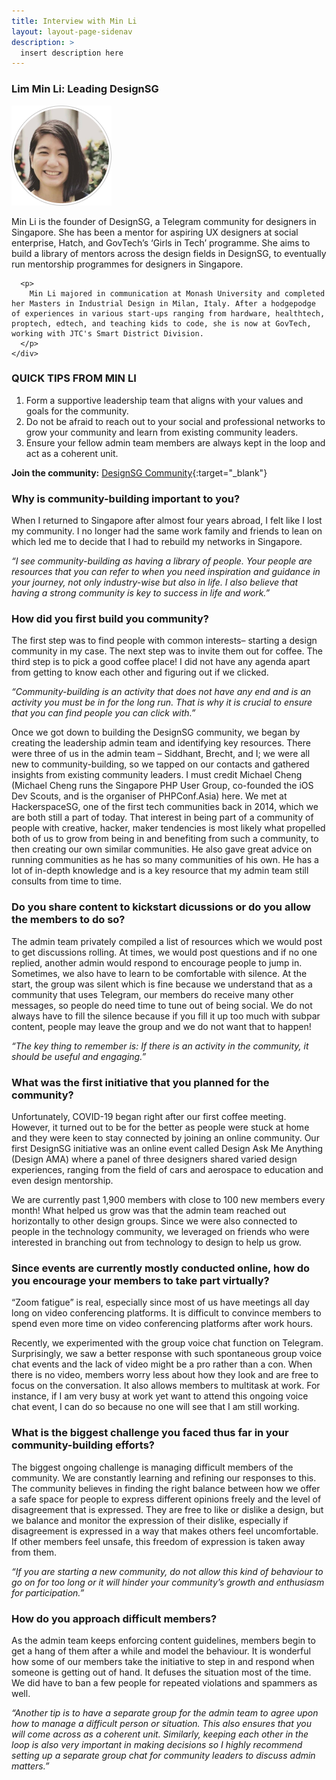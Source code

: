 ```yaml
---
title: Interview with Min Li
layout: layout-page-sidenav
description: >
  insert description here
---
```


### Lim Min Li: Leading DesignSG

<div>
  <div div class="sgds-card">
    <div class="sgds-card-content">
      <img class="has-text-center margin-right--sm" src="/assets/img/building-a-community-interview-min-li.png" alt="Picture of Min Li">
	  <p>
	    Min Li is the founder of DesignSG, a Telegram community for designers in Singapore. She has been a mentor for aspiring UX designers at social enterprise, Hatch, and GovTech’s ‘Girls in Tech’ programme. She aims to build a library of mentors across the design fields in DesignSG, to eventually run mentorship programmes for designers in Singapore.
	  </p>

	  <p>
	    Min Li majored in communication at Monash University and completed her Masters in Industrial Design in Milan, Italy. After a hodgepodge of experiences in various start-ups ranging from hardware, healthtech, proptech, edtech, and teaching kids to code, she is now at GovTech, working with JTC's Smart District Division.
	  </p>
	</div>
  </div>
</div>

<!--<div>
  <div class="has-text-center margin-right--sm">
    <img src="/assets/img/building-a-community-interview-min-li.png" alt="Picture of Min Li">
  </div>
  <div>
    <p>Min Li is the founder of DesignSG, a Telegram community for designers in Singapore. She has been a mentor for aspiring UX designers at social enterprise, Hatch, and GovTech’s ‘Girls in Tech’ programme. She aims to build a library of mentors across the design fields in DesignSG, to eventually run mentorship programmes for designers in Singapore.</p>

	<p>Min Li majored in communication at Monash University and completed her Masters in Industrial Design in Milan, Italy. After a hodgepodge of experiences in various start-ups ranging from hardware, healthtech, proptech, edtech, and teaching kids to code, she is now at GovTech, working with JTC's Smart District Division.</p>
  </div>
</div>
<p></p>-->

### QUICK TIPS FROM MIN LI

1. Form a supportive leadership team that aligns with your values and goals for the community.
2. Do not be afraid to reach out to your social and professional networks to grow your community and learn from existing community leaders.
3. Ensure your fellow admin team members are always kept in the loop and act as a coherent unit.

**Join the community:** [DesignSG Community](https://t.me/joinchat/jtetn-tdtlc2ndk1){:target="_blank"}

### Why is community-building important to you?

When I returned to Singapore after almost four years abroad, I felt like I lost my community. I no longer had the same work family and friends to lean on which led me to decide that I had to rebuild my networks in Singapore.

<p class="has-text-center"><i>“I see community-building as having a library of people. Your people are resources that you can refer to when you need inspiration and guidance in your journey, not only industry-wise but also in life. I also believe that having a strong community is key to success in life and work.”</i></p>

### How did you first build you community?

The first step was to find people with common interests– starting a design community in my case. The next step was to invite them out for coffee. The third step is to pick a good coffee place! I did not have any agenda apart from getting to know each other and figuring out if we clicked.

<p class="has-text-center"><i>“Community-building is an activity that does not have any end and is an activity you must be in for the long run. That is why it is crucial to ensure that you can find people you can click with.”</i></p>

Once we got down to building the DesignSG community, we began by creating the leadership admin team and identifying key resources. There were three of us in the admin team – Siddhant, Brecht, and I; we were all new to community-building, so we tapped on our contacts and gathered insights from existing community leaders. I must credit Michael Cheng (Michael Cheng runs the Singapore PHP User Group, co-founded the iOS Dev Scouts, and is the organiser of PHPConf.Asia) here. We met at HackerspaceSG, one of the first tech communities back in 2014, which we are both still a part of today. That interest in being part of a community of people with creative, hacker, maker tendencies is most likely what propelled both of us to grow from being in and benefiting from such a community, to then creating our own similar communities. He also gave great advice on running communities as he has so many communities of his own. He has a lot of in-depth knowledge and is a key resource that my admin team still consults from time to time.

### Do you share content to kickstart dicussions or do you allow the members to do so?

The admin team privately compiled a list of resources which we would post to get discussions rolling. At times, we would post questions and if no one replied, another admin would respond to encourage people to jump in. Sometimes, we also have to learn to be comfortable with silence. At the start, the group was silent which is fine because we understand that as a community that uses Telegram, our members do receive many other messages, so people do need time to tune out of being social. We do not always have to fill the silence because if you fill it up too much with subpar content, people may leave the group and we do not want that to happen!

<p class="has-text-center"><i>“The key thing to remember is: If there is an activity in the community, it should be useful and engaging.”</i></p>

### What was the first initiative that you planned for the community?

Unfortunately, COVID-19 began right after our first coffee meeting. However, it turned out to be for the better as people were stuck at home and they were keen to stay connected by joining an online community. Our first DesignSG initiative was an online event called Design Ask Me Anything (Design AMA) where a panel of three designers shared varied design experiences, ranging from the field of cars and aerospace to education and even design mentorship.

We are currently past 1,900 members with close to 100 new members every month! What helped us grow was that the admin team reached out horizontally to other design groups. Since we were also connected to people in the technology community, we leveraged on friends who were interested in branching out from technology to design to help us grow.

### Since events are currently mostly conducted online, how do you encourage your members to take part virtually?

“Zoom fatigue” is real, especially since most of us have meetings all day long on video conferencing platforms. It is difficult to convince members to spend even more time on video conferencing platforms after work hours.

Recently, we experimented with the group voice chat function on Telegram. Surprisingly, we saw a better response with such spontaneous group voice chat events and the lack of video might be a pro rather than a con. When there is no video, members worry less about how they look and are free to focus on the conversation. It also allows members to multitask at work. For instance, if I am very busy at work yet want to attend this ongoing voice chat event, I can do so because no one will see that I am still working.

### What is the biggest challenge you faced thus far in your community-building efforts?

The biggest ongoing challenge is managing difficult members of the community. We are constantly learning and refining our responses to this. The community believes in finding the right balance between how we offer a safe space for people to express different opinions freely and the level of disagreement that is expressed. They are free to like or dislike a design, but we balance and monitor the expression of their dislike, especially if disagreement is expressed in a way that makes others feel uncomfortable. If other members feel unsafe, this freedom of expression is taken away from them.

<p class="has-text-center"><i>“If you are starting a new community, do not allow this kind of behaviour to go on for too long or it will hinder your community’s growth and enthusiasm for participation.”</i></p>

### How do you approach difficult members?

As the admin team keeps enforcing content guidelines, members begin to get a hang of them after a while and model the behaviour. It is wonderful how some of our members take the initiative to step in and respond when someone is getting out of hand. It defuses the situation most of the time. We did have to ban a few people for repeated violations and spammers as well.

<p class="has-text-center"><i>“Another tip is to have a separate group for the admin team to agree upon how to manage a difficult person or situation. This also ensures that you will come across as a coherent unit. Similarly, keeping each other in the loop is also very important in making decisions so I highly recommend setting up a separate group chat for community leaders to discuss admin matters.”</i></p>
